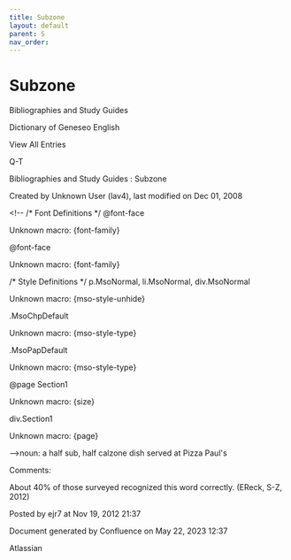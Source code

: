 ```yaml
---
title: Subzone
layout: default
parent: S
nav_order:
---
```


# Subzone

Bibliographies and Study Guides

Dictionary of Geneseo English

View All Entries

Q-T

Bibliographies and Study Guides : Subzone

Created by  Unknown User (lav4), last modified on Dec 01, 2008

&lt;!--  /* Font Definitions */  @font-face 	

Unknown macro: {font-family} 

@font-face 	

Unknown macro: {font-family} 

/* Style Definitions */  p.MsoNormal, li.MsoNormal, div.MsoNormal 	

Unknown macro: {mso-style-unhide} 

.MsoChpDefault 	

Unknown macro: {mso-style-type} 

.MsoPapDefault 	

Unknown macro: {mso-style-type} 

@page Section1 	

Unknown macro: {size} 

div.Section1 	

Unknown macro: {page} 

--&gt;noun: a half sub, half calzone dish served at Pizza Paul's

Comments:

About 40% of those surveyed recognized this word correctly. (EReck, S-Z, 2012)

Posted by ejr7 at Nov 19, 2012 21:37

Document generated by Confluence on May 22, 2023 12:37

Atlassian
